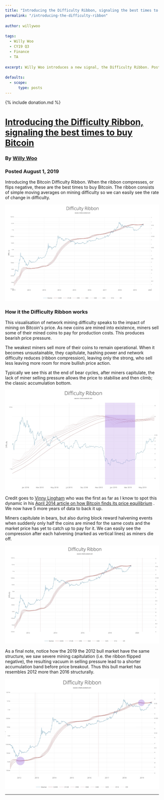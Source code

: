 ```yaml
---
title: "Introducing the Difficulty Ribbon, signaling the best times to buy Bitcoin"
permalink: "/introducing-the-difficulty-ribbon" 

author: willywoo

tags:
  - Willy Woo
  - CY19 Q3
  - Finance
  - TA

excerpt: Willy Woo introduces a new signal, the Difficulty Ribbon. Posted August 1, 2019.

defaults:
  - scope:
      type: posts
---
```


{% include donation.md %}

# [Introducing the Difficulty Ribbon, signaling the best times to buy Bitcoin](https://woobull.com/introducing-the-difficulty-ribbon-the-best-times-to-buy-bitcoin/)
### By [Willy Woo](https://twitter.com/woonomic)
### Posted August 1, 2019

Introducing the Bitcoin Difficulty Ribbon. When the ribbon compresses, or flips negative, these are the best times to buy Bitcoin. The ribbon consists of simple moving averages on mining difficulty so we can easily see the rate of change in difficulty.

![](assets/images/cy19/cy19m8/ww-1.png)

### How it the Difficulty Ribbon works
This visualisation of network mining difficulty speaks to the impact of mining on Bitcoin's price. As new coins are mined into existence, miners sell some of their mined coins to pay for production costs. This produces bearish price pressure.

The weakest miners sell more of their coins to remain operational. When it becomes unsustainable, they capitulate, hashing power and network difficulty reduces (ribbon compression), leaving only the strong, who sell less leaving more room for more bullish price action.

Typically we see this at the end of bear cycles, after miners capitulate, the lack of miner selling pressure allows the price to stabilise and then climb; the classic accumulation bottom.

![](assets/images/cy19/cy19m8/ww-2.png)

Credit goes to [Vinny Lingham](https://twitter.com/VinnyLingham) who was the first as far as I know to spot this dynamic in his [April 2014 article on how Bitcoin finds its price equilibrium](https://vinnylingham.com/finding-equilibrium-searching-for-the-true-value-of-a-bitcoin-ba5f3fcce103) . We now have 5 more years of data to back it up.

Miners capitulate in bears, but also during block reward halvening events when suddenly only half the coins are mined for the same costs and the market price has yet to catch up to pay for it. We can easily see the compression after each halvening (marked as vertical lines) as miners die off.

![](assets/images/cy19/cy19m8/ww-3.png)

As a final note, notice how the 2019 the 2012 bull market have the same structure, we saw severe mining capitulation (i.e. the ribbon flipped negative), the resulting vacuum in selling pressure lead to a shorter accumulation band before price breakout. Thus this bull market has resembles 2012 more than 2016 structurally.

![](assets/images/cy19/cy19m8/ww-4.png)

***
